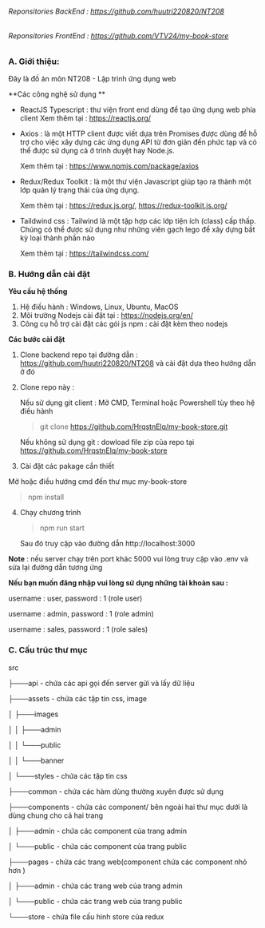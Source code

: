 ###### Reponsitories BackEnd : https://github.com/huutri220820/NT208

###### Reponsitories FrontEnd : https://github.com/VTV24/my-book-store

### A. Giới thiệu:

Đây là đồ án môn NT208 - Lập trình ứng dụng web

**Các công nghệ sử dụng **

- ReactJS Typescript : thư viện front end dùng để tạo ứng dụng web phía client 
  Xem thêm tại : https://reactjs.org/

- Axios : là một HTTP client được viết dựa trên Promises được dùng để hỗ trợ cho việc xây dựng các ứng dụng API từ đơn giản đến phức tạp và có thể được sử dụng cả ở trình duyệt hay Node.js.

  Xem thêm tại : https://www.npmjs.com/package/axios

- Redux/Redux Toolkit : là một thư viện Javascript giúp tạo ra thành một lớp quản lý trạng thái của ứng dụng.

  Xem thêm tại : https://redux.js.org/,  https://redux-toolkit.js.org/

- Taildwind css :  Tailwind là một tập hợp các lớp tiện ích (class) cấp thấp. Chúng có thể được sử dụng như những viên gạch lego để xây dựng bất kỳ loại thành phần nào

  Xem thêm tại : https://tailwindcss.com/

### B. Hướng dẫn cài đặt 

**Yêu cầu hệ thống**

1. Hệ điều hành : Windows, Linux, Ubuntu, MacOS 
2. Môi trường Nodejs cài đặt tại : https://nodejs.org/en/
3. Công cụ hỗ trợ cài đặt các gói js npm : cài đặt kèm theo nodejs

**Các bước cài đặt**

1. Clone backend repo tại đường dẫn : https://github.com/huutri220820/NT208 và cài đặt dựa theo hướng dẫn ở đó

2. Clone repo này : 

   Nếu sử dụng git client : Mở CMD, Terminal hoặc Powershell tùy theo hệ điều hành

   > git clone https://github.com/HrqstnElq/my-book-store.git

   Nếu không sử dụng git : dowload file zip của repo tại https://github.com/HrqstnElq/my-book-store

3.  Cài đặt các pakage cần thiết 

   Mở hoặc điều hướng cmd đến thư mục my-book-store 

   > npm install 

4. Chạy chương trình

   > npm run start 

   Sau đó truy cập vào đường dẫn http://localhost:3000 

**Note** : nếu server chạy trên port khác 5000 vui lòng truy cập vào .env và sửa lại đường dẫn tương ứng



**Nếu bạn muốn đăng nhập vui lòng sử dụng những tài khoản sau :** 

username : user, password : 1 (role user)

username : admin, password : 1 (role admin)

username : sales, password : 1 (role sales)

### C. Cấu trúc thư mục 

src 

├───api - chứa các api gọi đến server gửi và lấy dữ liệu

├───assets  - chứa các tập tin css, image

│   ├───images 

│   │   ├───admin

│   │   └───public

│   │       └───banner

│   └───styles - chứa các tập tin css 

├───common - chứa các hàm dùng thường xuyên được sử dụng 

├───components  - chứa các component/ bên ngoài hai thư mục dưới là dùng chung cho cả hai trang

│   ├───admin - chứa các component của trang admin

│   └───public - chứa các component của trang public

├───pages - chứa các trang web(component chứa các component nhỏ hơn )

│   ├───admin - chứa các trang web của trang admin

│   └───public - chứa các trang web của trang public 

└───store - chứa file cấu hình store của redux 




